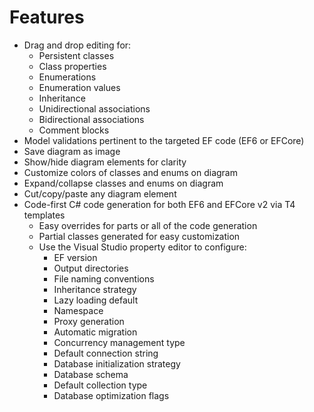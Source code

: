 # Features

- Drag and drop editing for:
   - Persistent classes
   - Class properties
   - Enumerations
   - Enumeration values
   - Inheritance
   - Unidirectional associations
   - Bidirectional associations
   - Comment blocks
- Model validations pertinent to the targeted EF code (EF6 or EFCore)
- Save diagram as image
- Show/hide diagram elements for clarity
- Customize colors of classes and enums on diagram
- Expand/collapse classes and enums on diagram
- Cut/copy/paste any diagram element
- Code-first C# code generation for both EF6 and EFCore v2 via T4 templates
  - Easy overrides for parts or all of the code generation
  - Partial classes generated for easy customization
  - Use the Visual Studio property editor to configure:
    - EF version
    - Output directories
    - File naming conventions
    - Inheritance strategy
    - Lazy loading default
    - Namespace
    - Proxy generation
    - Automatic migration 
    - Concurrency management type
    - Default connection string
    - Database initialization strategy
    - Database schema
    - Default collection type
    - Database optimization flags
